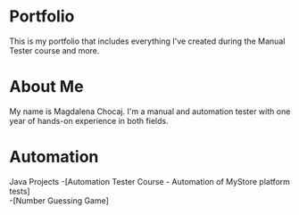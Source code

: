 # Portfolio
This is my portfolio that includes everything I've created during the Manual Tester course and more.

# About Me
My name is Magdalena Chocaj. I'm a manual and automation tester with one year of hands-on experience in both fields. 

# Automation 
Java Projects
-[Automation Tester Course - Automation of MyStore platform tests]  
-[Number Guessing Game]
